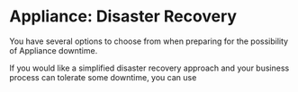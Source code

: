# Appliance: Disaster Recovery

You have several options to choose from when preparing for the possibility of Appliance downtime.

If you would like a simplified disaster recovery approach and your business process can tolerate some downtime, you can use
